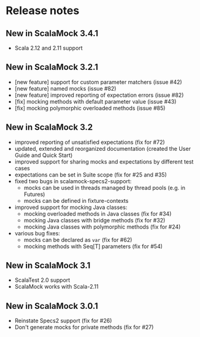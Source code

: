 # Release notes

## New in ScalaMock 3.4.1

- Scala 2.12 and 2.11 support

## New in ScalaMock 3.2.1

- [new feature] support for custom parameter matchers (issue #42)
- [new feature] named mocks (issue #82)
- [new feature] improved reporting of expectation errors (issue #82)
- [fix] mocking methods with default parameter value (issue #43)
- [fix] mocking polymorphic overloaded methods (issue #85)

## New in ScalaMock 3.2

- improved reporting of unsatisfied expectations (fix for #72)
- updated, extended and reorganized documentation (created the User Guide and Quick Start)
- improved support for sharing mocks and expectations by different test cases
- expectations can be set in Suite scope (fix for #25 and #35)
- fixed two bugs in scalamock-specs2-support:
  - mocks can be used in threads managed by thread pools (e.g. in Futures)
  - mocks can be defined in fixture-contexts
- improved support for mocking Java classes:
  - mocking overloaded methods in Java classes (fix for #34)
  - mocking Java classes with bridge methods (fix for #32)
  - mocking Java classes with polymorphic methods (fix for #24)
- various bug fixes:
  - mocks can be declared as `var` (fix for #62)
  - mocking methods with Seq[T] parameters (fix for #54)

## New in ScalaMock 3.1

- ScalaTest 2.0 support
- ScalaMock works with Scala-2.11

## New in ScalaMock 3.0.1

- Reinstate Specs2 support (fix for #26)
- Don't generate mocks for private methods (fix for #27)
